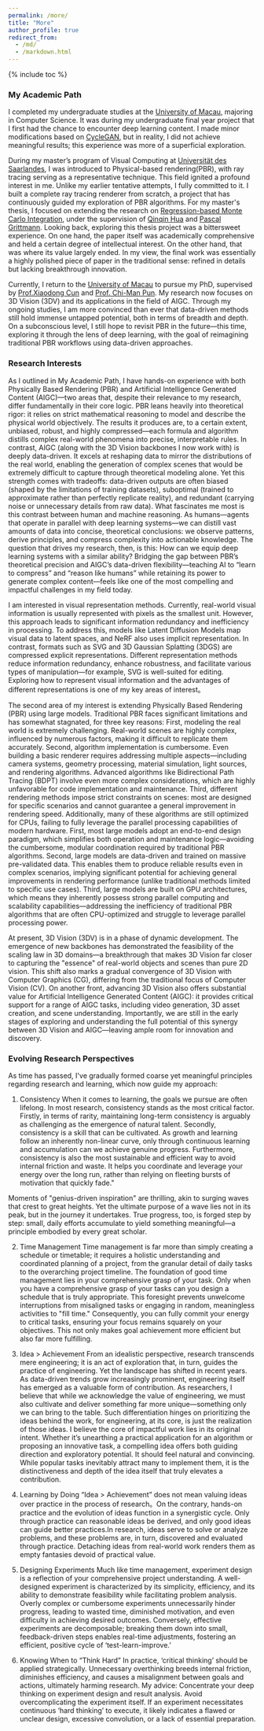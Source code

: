 ```yaml
---
permalink: /more/
title: "More"
author_profile: true
redirect_from: 
  - /md/
  - /markdown.html
---
```


{% include toc %}

### My Academic Path

I completed my undergraduate studies at the [University of Macau](https://www.um.edu.mo/), majoring in Computer Science. It was during my undergraduate final year project that I first had the chance to encounter deep learning content. I made minor modifications based on [CycleGAN](https://arxiv.org/pdf/1703.10593), but in reality, I did not achieve meaningful results; this experience was more of a superficial exploration.

During my master’s program of Visual Computing at [Universität des Saarlandes](https://www.uni-saarland.de/), I was introduced to Physical-based rendering(PBR), with ray tracing serving as a representative technique.  This field ignited a profound interest in me. Unlike my earlier tentative attempts, I fully committed to it. I built a complete ray tracing renderer from scratch, a project that has continuously guided my exploration of PBR algorithms. For my master's thesis, I focused on extending the research on [Regression-based Monte Carlo Integration](https://arxiv.org/pdf/2211.07422), under the supervision of [Qinqin Hua](https://qingqin-hua.com/) and [Pascal Grittmann](https://graphics.cg.uni-saarland.de/people/grittmann.html). Looking back, exploring this thesis project was a bittersweet experience. On one hand, the paper itself was academically comprehensive and held a certain degree of intellectual interest. On the other hand, that was where its value largely ended. In my view, the final work was essentially a highly polished piece of paper in the traditional sense: refined in details but lacking breakthrough innovation.

Currently, I return to the [University of Macau](https://www.um.edu.mo/) to pursue my PhD, supervised by [Prof.Xiaodong Cun](https://vinthony.github.io/academic/) and [Prof. Chi-Man Pun](https://cmpun.github.io/). My research now focuses on 3D Vision (3DV) and its applications in the field of AIGC. Through my ongoing studies, I am more convinced than ever that data-driven methods still hold immense untapped potential, both in terms of breadth and depth. On a subconscious level, I still hope to revisit PBR in the future—this time, exploring it through the lens of deep learning, with the goal of reimagining traditional PBR workflows using data-driven approaches.

### Research Interests

As I outlined in My Academic Path, I have hands-on experience with both Physically Based Rendering (PBR) and Artificial Intelligence Generated Content (AIGC)—two areas that, despite their relevance to my research, differ fundamentally in their core logic.
PBR leans heavily into theoretical rigor: it relies on strict mathematical reasoning to model and describe the physical world objectively. The results it produces are, to a certain extent, unbiased, robust, and highly compressed—each formula and algorithm distills complex real-world phenomena into precise, interpretable rules. In contrast, AIGC (along with the 3D Vision backbones I now work with) is deeply data-driven. It excels at reshaping data to mirror the distributions of the real world, enabling the generation of complex scenes that would be extremely difficult to capture through theoretical modeling alone. Yet this strength comes with tradeoffs: data-driven outputs are often biased (shaped by the limitations of training datasets), suboptimal (trained to approximate rather than perfectly replicate reality), and redundant (carrying noise or unnecessary details from raw data).
What fascinates me most is this contrast between human and machine reasoning. As humans—agents that operate in parallel with deep learning systems—we can distill vast amounts of data into concise, theoretical conclusions: we observe patterns, derive principles, and compress complexity into actionable knowledge. The question that drives my research, then, is this: How can we equip deep learning systems with a similar ability? Bridging the gap between PBR’s theoretical precision and AIGC’s data-driven flexibility—teaching AI to “learn to compress” and “reason like humans” while retaining its power to generate complex content—feels like one of the most compelling and impactful challenges in my field today.

I am interested in visual representation methods. Currently, real-world visual information is usually represented with pixels as the smallest unit. However, this approach leads to significant information redundancy and inefficiency in processing.
To address this, models like Latent Diffusion Models map visual data to latent spaces, and NeRF also uses implicit representation. In contrast, formats such as SVG and 3D Gaussian Splatting (3DGS) are compressed explicit representations.
Different representation methods reduce information redundancy, enhance robustness, and facilitate various types of manipulation—for example, SVG is well-suited for editing. Exploring how to represent visual information and the advantages of different representations is one of my key areas of interest。

The second area of my interest is extending Physically Based Rendering (PBR) using large models. Traditional PBR faces significant limitations and has somewhat stagnated, for three key reasons:
First, modeling the real world is extremely challenging. Real-world scenes are highly complex, influenced by numerous factors, making it difficult to replicate them accurately.
Second, algorithm implementation is cumbersome. Even building a basic renderer requires addressing multiple aspects—including camera systems, geometry processing, material simulation, light sources, and rendering algorithms. Advanced algorithms like Bidirectional Path Tracing (BDPT) involve even more complex considerations, which are highly unfavorable for code implementation and maintenance.
Third, different rendering methods impose strict constraints on scenes: most are designed for specific scenarios and cannot guarantee a general improvement in rendering speed. Additionally, many of these algorithms are still optimized for CPUs, failing to fully leverage the parallel processing capabilities of modern hardware.
First, most large models adopt an end-to-end design paradigm, which simplifies both operation and maintenance logic—avoiding the cumbersome, modular coordination required by traditional PBR algorithms.
Second, large models are data-driven and trained on massive pre-validated data. This enables them to produce reliable results even in complex scenarios, implying significant potential for achieving general improvements in rendering performance (unlike traditional methods limited to specific use cases).
Third, large models are built on GPU architectures, which means they inherently possess strong parallel computing and scalability capabilities—addressing the inefficiency of traditional PBR algorithms that are often CPU-optimized and struggle to leverage parallel processing power.

At present, 3D Vision (3DV) is in a phase of dynamic development. The emergence of new backbones has demonstrated the feasibility of the scaling law in 3D domains—a breakthrough that makes 3D Vision far closer to capturing the "essence" of real-world objects and scenes than pure 2D vision. This shift also marks a gradual convergence of 3D Vision with Computer Graphics (CG), differing from the traditional focus of Computer Vision (CV).
On another front, advancing 3D Vision also offers substantial value for Artificial Intelligence Generated Content (AIGC): it provides critical support for a range of AIGC tasks, including video generation, 3D asset creation, and scene understanding. Importantly, we are still in the early stages of exploring and understanding the full potential of this synergy between 3D Vision and AIGC—leaving ample room for innovation and discovery.

### Evolving Research Perspectives

As time has passed, I've gradually formed coarse yet meaningful principles regarding research and learning, which now guide my approach:

1. Consistency
When it comes to learning, the goals we pursue are often lifelong. In most research, consistency stands as the most critical factor. Firstly, in terms of rarity, maintaining long-term consistency is arguably as challenging as the emergence of natural talent. Secondly, consistency is a skill that can be cultivated. As growth and learning follow an inherently non-linear curve, only through continuous learning and accumulation can we achieve genuine progress. Furthermore, consistency is also the most sustainable and efficient way to avoid internal friction and waste. It helps you coordinate and leverage your energy over the long run, rather than relying on fleeting bursts of motivation that quickly fade."

Moments of "genius-driven inspiration" are thrilling, akin to surging waves that crest to great heights. Yet the ultimate purpose of a wave lies not in its peak, but in the journey it undertakes. True progress, too, is forged step by step: small, daily efforts accumulate to yield something meaningful—a principle embodied by every great scholar.

2. Time Management
Time management is far more than simply creating a schedule or timetable; it requires a holistic understanding and coordinated planning of a project, from the granular detail of daily tasks to the overarching project timeline. The foundation of good time management lies in your comprehensive grasp of your task. Only when you have a comprehensive grasp of your tasks can you design a schedule that is truly appropriate. This foresight prevents unwelcome interruptions from misaligned tasks or engaging in random, meaningless activities to "fill time." Consequently, you can fully commit your energy to critical tasks, ensuring your focus remains squarely on your objectives. This not only makes goal achievement more efficient but also far more fulfilling.

3. Idea > Achievement
From an idealistic perspective, research transcends mere engineering; it is an act of exploration that, in turn, guides the practice of engineering. Yet the landscape has shifted in recent years. As data-driven trends grow increasingly prominent, engineering itself has emerged as a valuable form of contribution. As researchers, I believe that while we acknowledge the value of engineering, we must also cultivate and deliver something far more unique—something only we can bring to the table. Such differentiation hinges on prioritizing the ideas behind the work, for engineering, at its core, is just the realization of those ideas.
I believe the core of impactful work lies in its original intent. Whether it’s unearthing a practical application for an algorithm or proposing an innovative task, a compelling idea offers both guiding direction and exploratory potential. It should feel natural and convincing. While popular tasks inevitably attract many to implement them, it is the distinctiveness and depth of the idea itself that truly elevates a contribution.

4. Learning by Doing
“Idea > Achievement” does not mean valuing ideas over practice in the process of research。On the contrary, hands-on practice and the evolution of ideas function in a synergistic cycle. Only through practice can reasonable ideas be derived, and only good ideas can guide better practices.In research, ideas serve to solve or analyze problems, and these problems are, in turn, discovered and evaluated through practice. Detaching ideas from real-world work renders them as empty fantasies devoid of practical value.

5. Designing Experiments
Much like time management, experiment design is a reflection of your comprehensive project understanding. A well-designed experiment is characterized by its simplicity, efficiency, and its ability to demonstrate feasibility while facilitating problem analysis. Overly complex or cumbersome experiments unnecessarily hinder progress, leading to wasted time, diminished motivation, and even difficulty in achieving desired outcomes. Conversely, effective experiments are decomposable; breaking them down into small, feedback-driven steps enables real-time adjustments, fostering an efficient, positive cycle of ‘test-learn-improve.’

6. Knowing When to “Think Hard”
In practice, ‘critical thinking’ should be applied strategically. Unnecessary overthinking breeds internal friction, diminishes efficiency, and causes a misalignment between goals and actions, ultimately harming research.
My advice: Concentrate your deep thinking on experiment design and result analysis. Avoid overcomplicating the experiment itself. If an experiment necessitates continuous ‘hard thinking’ to execute, it likely indicates a flawed or unclear design, excessive convolution, or a lack of essential preparation.
